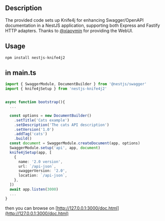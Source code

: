 ## Description

The provided code sets up Knife4j for enhancing Swagger/OpenAPI documentation in a NestJS application, supporting both Express and Fastify HTTP adapters. Thanks to [@xiaoymin](https://github.com/xiaoymin) for providing the WebUI.

## Usage

```shell
npm install nestjs-knife4j2
```

## in main.ts

```typescript
import { SwaggerModule, DocumentBuilder } from '@nestjs/swagger'
import { knife4jSetup } from 'nestjs-knife4j2'


async function bootstrap(){
  ...

  const options = new DocumentBuilder()
    .setTitle('Cats example')
    .setDescription('The cats API description')
    .setVersion('1.0')
    .addTag('cats')
    .build()
  const document = SwaggerModule.createDocument(app, options)
  SwaggerModule.setup('api', app, document)
  knife4jSetup(app, [
    {
      name: '2.0 version',
      url: `/api-json`,
      swaggerVersion: '2.0',
      location: `/api-json`,
    },
  ])
  await app.listen(3000)
  ...
}

```

then you can browse on [http://127.0.0.1:3000/doc.html](http://127.0.0.1:3000/doc.html)
